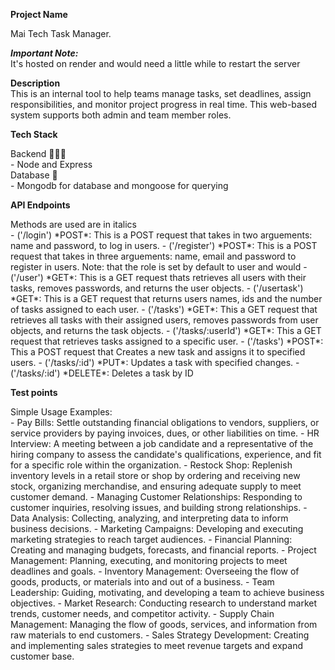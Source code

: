**<div>Project Name</div>**

Mai Tech Task Manager.

***<div>Important Note:</div>***
It's hosted on render and would need a little while to restart the server

**<div>Description</div>**
This is an internal tool to help teams manage tasks, set deadlines, assign
responsibilities, and monitor project progress in real time. This web-based system supports both admin
and team member roles.

**<div>Tech Stack</div>**
<div>Backend 👨🏾‍💻</div>
    - Node and Express
<div>Database 🫙</div>
    - Mongodb for database and mongoose for querying

<!-- **Prerequisites**
2. Frontend Features: Overview of frontend features and how to use them.
1. Database Schema: Description of the database schema, including tables and relationships.
2. Security Measures: Overview of security measures implemented in the project.
3. Testing: Information on how to run tests and ensure the project is working correctly.
4. Deployment: Instructions on how to deploy the project to a production environment. -->

**<div>API Endpoints</div>**
<div>Methods are used are in italics</div>
- ('/login') *POST*: This is a POST request that takes in two arguements: name and password, to log in users.
- ('/register') *POST*: This is a POST request that takes in three arguements: name, email and password to register in users. Note: that the role is set by default to user and would 
- ('/user') *GET*: This is a GET request thats retrieves all users with their tasks, removes passwords, and returns the user objects.
- ('/usertask') *GET*: This is a GET request that returns users names, ids and the number of tasks assigned to each user.
<!-- ('/user', tasksPerStatus): -->
- ('/tasks') *GET*: This a GET request that retrieves all tasks with their assigned users, removes passwords from user objects, and returns the task objects.
- ('/tasks/:userId') *GET*: This a GET request that retrieves tasks assigned to a specific user.
- ('/tasks') *POST*: This a POST request that Creates a new task and assigns it to specified users.
<!-- ('/manytasks', setManyTasks)-->
- ('/tasks/:id') *PUT*: Updates a task with specified changes.
- ('/tasks/:id') *DELETE*: Deletes a task by ID


**<div>Test points</div>**
<div>Simple Usage Examples:</div>
- Pay Bills: Settle outstanding financial obligations to vendors, suppliers, or service providers by paying invoices, dues, or other liabilities on time.
- HR Interview: A meeting between a job candidate and a representative of the hiring company to assess the candidate's qualifications, experience, and fit for a specific role within the organization.
- Restock Shop: Replenish inventory levels in a retail store or shop by ordering and receiving new stock, organizing merchandise, and ensuring adequate supply to meet customer demand.
- Managing Customer Relationships: Responding to customer inquiries, resolving issues, and building strong relationships.
- Data Analysis: Collecting, analyzing, and interpreting data to inform business decisions.
- Marketing Campaigns: Developing and executing marketing strategies to reach target audiences.
- Financial Planning: Creating and managing budgets, forecasts, and financial reports.
- Project Management: Planning, executing, and monitoring projects to meet deadlines and goals.
- Inventory Management: Overseeing the flow of goods, products, or materials into and out of a business.
- Team Leadership: Guiding, motivating, and developing a team to achieve business objectives.
- Market Research: Conducting research to understand market trends, customer needs, and competitor activity.
- Supply Chain Management: Managing the flow of goods, services, and information from raw materials to end customers.
- Sales Strategy Development: Creating and implementing sales strategies to meet revenue targets and expand customer base.


